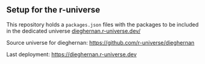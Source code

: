 ## Setup for the r-universe

This repository holds a `packages.json` files
with the packages to be included in the dedicated universe 
[dieghernan.r-universe.dev/](https://dieghernan.r-universe.dev)


Source universe for dieghernan: <https://github.com/r-universe/dieghernan>

Last deployment: <https://dieghernan.r-universe.dev>

